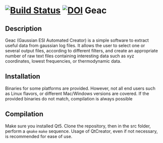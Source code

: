 [![Build Status](https://travis-ci.org/LaTruelle/Geac.svg)](https://travis-ci.org/LaTruelle/Geac) [![DOI](https://zenodo.org/badge/18964/LaTruelle/Geac.svg)](https://zenodo.org/badge/latestdoi/18964/LaTruelle/Geac)
Geac
====

## Description

Geac (Gaussian ESI Automated Creator) is a simple software to extract useful data from gaussian log files. It allows the user to select one or several output files, according to different filters, and create an appropriate number of raw text files containing interesting data such as xyz coordinates, lowest frequencies, or thermodynamic data.

## Installation

Binaries for some platforms are provided. However, not all end users such as Linux flavors, or different Mac/Windows versions are covered. If the provided binaries do not match, compilation is always possible

## Compilation

Make sure you installed Qt5. Clone the repository, then in the src folder, perform a `qmake` `make` sequence. Usage of QtCreator, even if not necessary, is recommended for ease of use.
